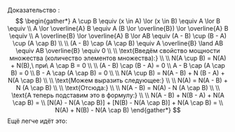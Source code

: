 
Доказательство :
$$
\begin{gather*}
A \cup B \equiv (x \in A) \lor (x \in B) \equiv A \lor B \equiv \\
A \lor \overline{A} B \equiv A (B \lor \overline{B}) \lor \overline{A} B \equiv \\
A \overline{B} \lor \overline{A} B \lor AB \equiv (A - B) \cup (B - A) \cup (A \cap B) \\
\\
(A - B) \cap (A \cap B) \equiv A \overline{B} \land AB \equiv AB \overline{B} \equiv 0 \\
\\
\text{Введём свойство мощности множества (количество элементов множества):} \\
\\
N(A \cup B) = N(A) + N(B),\ при\ A \cap B = 0 \\
\\
(A - B) \cap (B - A) = 0 \\
A - B \cap (A \cap B) = 0 \\
B - A \cap (A \cap B) = 0 \\
\\
N(A \cup B) = N(A - B) + N (B - A) + N(A \cap B) \\
\\
\text{Можем выразить следующее:} \\
\\
N(A) = N(A - B) + N (A \cap B) \\
\\
\text{Отсюда:} \\
\\
N(A - B) = N(A) - N (A \cap B) \\
\\
\text{А теперь подставим это в формулу:} \\
\\
N(A - B) + N(B - A) + N(A \cap B) = \\
[N(A) - N(A \cap B)] + [N(B) - N(A \cap B)] + N(A \cap B) = \\
N(A) + N(B) - N(A \cap B)
\end{gather*}
$$
Ещё легче идёт это:
